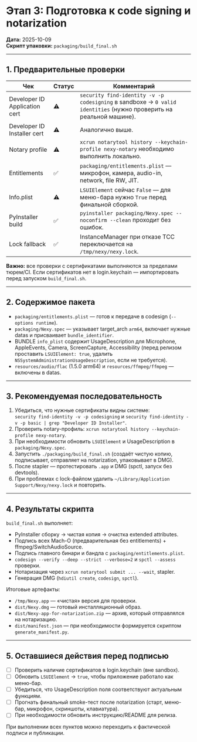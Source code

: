 # Этап 3: Подготовка к code signing и notarization

**Дата:** 2025-10-09  
**Скрипт упаковки:** `packaging/build_final.sh`

---

## 1. Предварительные проверки

| Чек | Статус | Комментарий |
|-----|--------|-------------|
| Developer ID Application cert | ⚠️ | `security find-identity -v -p codesigning` в sandboxе → `0 valid identities` (нужно проверить на реальной машине). |
| Developer ID Installer cert | ⚠️ | Аналогично выше. |
| Notary profile | ⚠️ | `xcrun notarytool history --keychain-profile nexy-notary` необходимо выполнить локально. |
| Entitlements | ✅ | `packaging/entitlements.plist` — микрофон, камера, audio-in, network, file RW, JIT. |
| Info.plist | ⚠️ | `LSUIElement` сейчас `False` — для меню-бара нужно `True` перед финальной сборкой. |
| PyInstaller build | ✅ | `pyinstaller packaging/Nexy.spec --noconfirm --clean` проходит без ошибок. |
| Lock fallback | ✅ | InstanceManager при отказе TCC переключается на `/tmp/nexy/nexy.lock`. |

**Важно:** все проверки с сертификатами выполняются за пределами тюрем/CI. Если сертификатов нет в login.keychain — импортировать перед запуском `build_final.sh`.

---

## 2. Содержимое пакета

- `packaging/entitlements.plist` — готов к передаче в codesign (`--options runtime`).  
- `packaging/Nexy.spec` — указывает target_arch `arm64`, включает нужные datas и присваивает `bundle_identifier`.  
- BUNDLE `info_plist` содержит UsageDescription для Microphone, AppleEvents, Camera, ScreenCapture, Accessibility (перед релизом проставить `LSUIElement: true`, удалить `NSSystemAdministrationUsageDescription`, если не требуется).  
- `resources/audio/flac` (1.5.0 arm64) и `resources/ffmpeg/ffmpeg` — включены в datas.

---

## 3. Рекомендуемая последовательность

1. Убедиться, что нужные сертификаты видны системе:  
   `security find-identity -v -p codesigning` и `security find-identity -v -p basic | grep "Developer ID Installer"`.  
2. Проверить notary-профиль: `xcrun notarytool history --keychain-profile nexy-notary`.  
3. При необходимости обновить `LSUIElement` и UsageDescription в `packaging/Nexy.spec`.  
4. Запустить `./packaging/build_final.sh` (создаёт чистую копию, подписывает, отправляет на notarization, упаковывает в DMG).  
5. После stapler — протестировать `.app` и DMG (spctl, запуск без devtools).  
6. При проблемах с lock-файлом удалить `~/Library/Application Support/Nexy/nexy.lock` и повторить.

---

## 4. Результаты скрипта

`build_final.sh` выполняет:
- PyInstaller сборку → чистая копия → очистка extended attributes.
- Подпись всех Mach-O (предварительная без entitlements) + ffmpeg/SwitchAudioSource.
- Подпись главного бинари и бандла с `packaging/entitlements.plist`.
- `codesign --verify --deep --strict --verbose=2` и `spctl --assess` проверки.
- Нотаризация через `xcrun notarytool submit ... --wait`, stapler.
- Генерация DMG (`hdiutil create`, `codesign`, `spctl`).

Итоговые артефакты: 
- `/tmp/Nexy.app` — «чистая» версия для проверки.  
- `dist/Nexy.dmg` — готовый инсталляционный образ.  
- `dist/Nexy-app-for-notarization.zip` — архив, который отправлялся на нотаризацию.  
- `dist/manifest.json` — при необходимости формируется скриптом `generate_manifest.py`.

---

## 5. Оставшиеся действия перед подписью

- [ ] Проверить наличие сертификатов в login.keychain (вне sandbox).  
- [ ] Обновить `LSUIElement` → `true`, чтобы приложение работало как меню-бар.  
- [ ] Убедиться, что UsageDescription поля соответствуют актуальным функциям.  
- [ ] Прогнать финальный smoke-тест после notarization (старт, меню-бар, микрофон, скриншоты, клавиатура).  
- [ ] При необходимости обновить инструкцию/README для релиза.

При выполнении всех пунктов можно переходить к фактической подписи и публикации.

